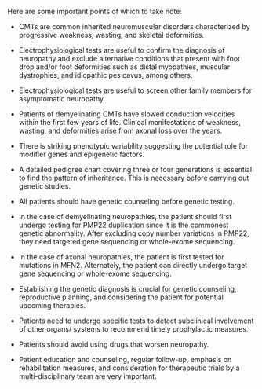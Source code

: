 Here are some important points of which to take note:

- CMTs are common inherited neuromuscular disorders characterized by progressive weakness, wasting, and skeletal deformities.

- Electrophysiological tests are useful to confirm the diagnosis of neuropathy and exclude alternative conditions that present with foot drop and/or foot deformities such as distal myopathies, muscular dystrophies, and idiopathic pes cavus, among others.

- Electrophysiological tests are useful to screen other family members for asymptomatic neuropathy.

- Patients of demyelinating CMTs have slowed conduction velocities within the first few years of life. Clinical manifestations of weakness, wasting, and deformities arise from axonal loss over the years.

- There is striking phenotypic variability suggesting the potential role for modifier genes and epigenetic factors.

- A detailed pedigree chart covering three or four generations is essential to find the pattern of inheritance. This is necessary before carrying out genetic studies.

- All patients should have genetic counseling before genetic testing.

- In the case of demyelinating neuropathies, the patient should first undergo testing for PMP22 duplication since it is the commonest genetic abnormality. After excluding copy number variations in PMP22, they need targeted gene sequencing or whole-exome sequencing.

- In the case of axonal neuropathies, the patient is first tested for mutations in MFN2. Alternately, the patient can directly undergo target gene sequencing or whole-exome sequencing.

- Establishing the genetic diagnosis is crucial for genetic counseling, reproductive planning, and considering the patient for potential upcoming therapies.

- Patients need to undergo specific tests to detect subclinical involvement of other organs/ systems to recommend timely prophylactic measures.

- Patients should avoid using drugs that worsen neuropathy.

- Patient education and counseling, regular follow-up, emphasis on rehabilitation measures, and consideration for therapeutic trials by a multi-disciplinary team are very important.